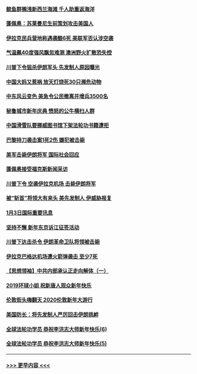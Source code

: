 #### [鲸鱼群搁浅新西兰海滩 千人助重返海洋](../pages/prog202/a102745257.md?t=01050222) 
#### [蓬佩奥：苏莱曼尼生前策划攻击美国人](../pages/prog202/a102745305.md?t=01050222) 
#### [伊拉克民兵营地称遇袭酿6死 美联军否认涉空袭](../pages/prog202/a102745093.md?t=01050222) 
#### [气温飙40度强风飘忽难测 澳洲野火扩散恐失控](../pages/prog202/a102744951.md?t=01050222) 
#### [川普下令狙杀伊朗军头 先发制人原因曝光](../pages/prog202/a102744900.md?t=01050222) 
#### [中国大妈又惹祸 放天灯烧死30只濒危动物](../pages/prog202/a102744899.md?t=01050222) 
#### [中东风云变色 美急令公民撤离并增兵3500名](../pages/prog202/a102744827.md?t=01050222) 
#### [秘鲁城市新年庆典 愤怒的公牛横扫人群](../pages/prog202/a102744618.md?t=01050222) 
#### [中国滑雪队要挪威图书馆下架法轮功书籍遭拒](../pages/prog202/a102744639.md?t=01050222) 
#### [巴黎持刀袭击案1死2伤 嫌犯被击毙](../pages/prog202/a102744566.md?t=01050222) 
#### [美军击毙伊朗将军 国际社会回应](../pages/prog202/a102744485.md?t=01050222) 
#### [蓬佩奥接受福克斯新闻采访](../pages/prog202/a102744480.md?t=01050222) 
#### [川普下令 空袭伊拉克机场 击毙伊朗将军](../pages/prog202/a102744470.md?t=01050222) 
#### [被“斩首”将领大有来头 美先发制人 伊威胁报复](../pages/prog202/a102744454.md?t=01050222) 
#### [1月3日国际重要讯息](../pages/prog202/a102744301.md?t=01050222) 
#### [坚持不懈 新年东京诉江征签活动](../pages/prog202/a102744303.md?t=01050222) 
#### [川普下达击杀令 伊朗革命卫队将领被击毙](../pages/prog202/a102741911.md?t=01050222) 
#### [伊拉克巴格达机场遭火箭弹袭击 至少7死](../pages/prog202/a102744115.md?t=01050222) 
#### [【思想领袖】中共内部承认正走向解体（一）](../pages/prog202/a102744097.md?t=01050222) 
#### [2019环球小姐 祝新唐人观众新年快乐](../pages/prog202/a102744043.md?t=01050222) 
#### [伦敦街头嗨翻天 2020伦敦新年大游行](../pages/prog202/a102743925.md?t=01050222) 
#### [美国防长：将先发制人严厉回击伊朗挑衅](../pages/prog202/a102743930.md?t=01050222) 
#### [全球法轮功学员 恭祝李洪志大师新年快乐(6)](../pages/prog202/a102743899.md?t=01050222) 
#### [全球法轮功学员 恭祝李洪志大师新年快乐(5)](../pages/prog202/a102743766.md?t=01050222) 

----
#### [ >>> 更早内容 <<< ](../indexes/prog202-earlier.md)
